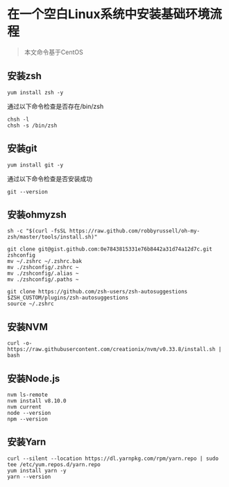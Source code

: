 # 在一个空白Linux系统中安装基础环境流程

> 本文命令基于CentOS

## 安装zsh

```
yum install zsh -y
```

通过以下命令检查是否存在/bin/zsh

```
chsh -l
chsh -s /bin/zsh
```

## 安装git

```
yum install git -y
```

通过以下命令检查是否安装成功

```
git --version
```

## 安装ohmyzsh

```
sh -c "$(curl -fsSL https://raw.github.com/robbyrussell/oh-my-zsh/master/tools/install.sh)"
```

```
git clone git@gist.github.com:0e7843815331e76b8442a31d74a12d7c.git zshconfig
mv ~/.zshrc ~/.zshrc.bak
mv ./zshconfig/.zshrc ~
mv ./zshconfig/.alias ~
mv ./zshconfig/.paths ~

git clone https://github.com/zsh-users/zsh-autosuggestions $ZSH_CUSTOM/plugins/zsh-autosuggestions
source ~/.zshrc
```

## 安装NVM

```
curl -o- https://raw.githubusercontent.com/creationix/nvm/v0.33.8/install.sh | bash
```

## 安装Node.js

```
nvm ls-remote
nvm install v8.10.0
nvm current
node --version
npm --version
```

## 安装Yarn

```
curl --silent --location https://dl.yarnpkg.com/rpm/yarn.repo | sudo tee /etc/yum.repos.d/yarn.repo
yum install yarn -y
yarn --version
```